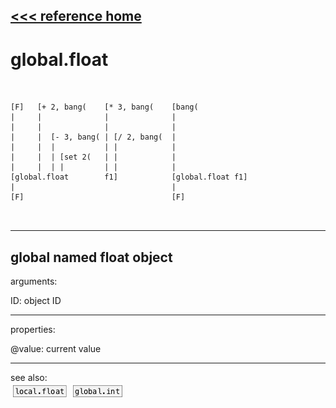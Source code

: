 [<<< reference home](ceammc_lib.md)
---

# global.float

```


[F]   [+ 2, bang(    [* 3, bang(    [bang(
|     |              |              |
|     |              |              |
|     |  [- 3, bang( | [/ 2, bang(  |
|     |  |           | |            |
|     |  | [set 2(   | |            |
|     |  | |         | |            |
[global.float        f1]            [global.float f1]
|                                   |
[F]                                 [F]

            
```
---
global named float object
---
arguments:

ID: object ID<br>

---
properties:

@value: current
            value<br>

---
see also:<br>
[![local.float](img/object_local.float.png)](local.float.md)
[![global.int](img/object_global.int.png)](global.int.md)
